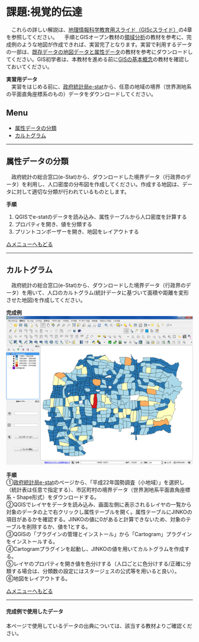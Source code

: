 # 課題:視覚的伝達
　これらの詳しい解説は、[地理情報科学教育用スライド（GIScスライド）]の4章を参照してください。
　手順とGISオープン教材の[領域分析]の教材を参考に、完成例のような地図が作成できれば、実習完了となります。実習で利用するデータの一部は、[既存データの地図データと属性データ]の教材を参考にダウンロードしてください。GIS初学者は、本教材を進める前に[GISの基本概念]の教材を確認しておいてください。  

**実習用データ**  
　実習をはじめる前に、[政府統計局e-stat]から、任意の地域の境界（世界測地系の平面直角座標系のもの）データをダウンロードしてください。


**Menu**
--------
- [属性データの分類](#属性データの分類)
- [カルトグラム](#カルトグラム)

-----------------

## <a name="属性データの分類"></a>属性データの分類
　政府統計の総合窓口(e-Stat)から、ダウンロードした境界データ（行政界のデータ）を利用し、人口密度の分布図を作成してください。作成する地図は、データに対して適切な分類が行われているものとします。  
 
**手順**
1. QGISでe-statのデータを読み込み、属性テーブルから人口密度を計算する  
2. プロパティを開き、値を分類する  
3. プリントコンポーザーを開き、地図をレイアウトする  

[△メニューへもどる]

-----------------

## <a name="カルトグラム"></a>カルトグラム  
　政府統計の総合窓口(e-Stat)から、ダウンロードした境界データ（行政界のデータ）を用いて、人口のカルトグラム(統計データに基づいて面積や距離を変形させた地図)を作成してください。

**完成例**  
![kadai](pic/21-1.png)

**手順**  
①[政府統計局e-stat]のページから、「平成22年国勢調査（小地域）」を選択し（統計表は任意で指定する）、市区町村の境界データ（世界測地系平面直角座標系・Shape形式）をダウンロードする。  
②QGISでレイヤをデータを読み込み、画面左側に表示されるレイヤの一覧から対象のデータの上で右クリックし属性テーブルを開く。属性テーブルにJINKOの項目があるかを確認する。JINKOの値に0があると計算できないため、対象のテーブルを削除するか、値を1とする。  
③QGISの「プラグインの管理とインストール」から「Cartogram」プラグインをインストールする。  
④Cartogramプラグインを起動し、JINKOの値を用いてカルトグラムを作成する。  
⑤レイヤのプロパティを開き値を色分けする（人口ごとに色分けする/正確に分類する場合は、分類数の設定にはスタージェスの公式等を用いると良い）。  
⑥地図をレイアウトする。

[△メニューへもどる]

-----------------


#### 完成例で使用したデータ
本ページで使用しているデータの出典については、該当する教材よりご確認ください。

[△メニューへもどる]:空間データ.md#menu
[作業メモ]:https://github.com/yamauchi-inochu/demo/blob/master/GISオープン教材/実習課題/作業メモ.md
[QGISビギナーズマニュアル]:../../QGISビギナーズマニュアル/QGISビギナーズマニュアル.md
[GRASSビギナーズマニュアル]:../../GRASSビギナーズマニュアル/GRASSビギナーズマニュアル.md
[GISの基本概念]:../../01_GISの基本概念/GISの基本概念.md
[既存データの地図データと属性データ]:../../07_既存データの地図データと属性データ/既存データの地図データと属性データ.md
[空間データ]:../../08_空間データ/空間データ.md
[空間データの結合・修正]:../../10_空間データの統合・修正/空間データの統合・修正.md
[視覚的伝達]:../../21_視覚的伝達/視覚的伝達.md
[政府統計局e-stat]:https://www.e-stat.go.jp/SG1/estat/eStatTopPortal.do
[国土数値情報]:http://nlftp.mlit.go.jp/ksj/
[基本的な空間解析]:../../11_基本的な空間解析/基本的な空間解析.md
[ネットワーク解析]:../../12_ネットワーク解析/ネットワーク解析.md
[領域分析]:../../13_領域解析/領域解析.md
[点データの解析]:../../14_点データの解析/点データの解析.md
[ラスタデータの解析]:../../15_ラスタデータの解析/ラスタデータの解析.md
[空間補間]:../../18_空間補間/空間補間.md
[地理情報科学教育用スライド（GIScスライド）]:http://curricula.csis.u-tokyo.ac.jp/slide/4.html
